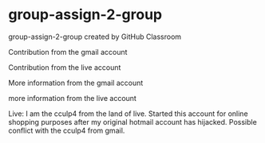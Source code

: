 # group-assign-2-group
group-assign-2-group created by GitHub Classroom

Contribution from the gmail account

Contribution from the live account

More information from the gmail account

more information from the live account

Live: I am the cculp4 from the land of live. Started this account for online shopping purposes after my original hotmail account has hijacked. Possible conflict with the cculp4 from gmail.

